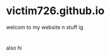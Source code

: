 # victim726.github.io
welcom to my website n stuff ig
#
#
#
#
#
#
#
#
#
#
#
#
#
#
#
#


















also hi
